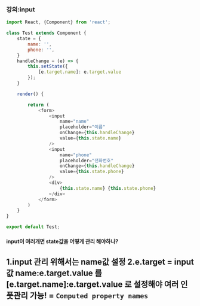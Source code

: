### 강의:input
```javascript
import React, {Component} from 'react';

class Test extends Component {
    state = {
        name: '',
        phone: '',
    }
    handleChange = (e) => {
        this.setState({
            [e.target.name]: e.target.value
        });
    }

    render() {

        return (
            <form>
                <input
                    name="name"
                    placeholder="이름"
                    onChange={this.handleChange}
                    value={this.state.name}
                />
                <input
                    name="phone"
                    placeholder="전화번호"
                    onChange={this.handleChange}
                    value={this.state.phone}
                />
                <div>
                    {this.state.name} {this.state.phone}
                </div>
            </form>
        )
    }
}

export default Test;
```
#### input이 여러개면 state값을 어떻게 관리 해야하나?
1.input 관리 위해서는 name값 설정
2.e.target = input값
name:e.target.value 를[e.target.name]:e.target.value 로 설정해야 여러 인풋관리 가능!
= `Computed property names` 
---

###
